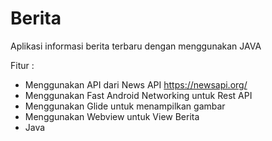 # Berita
Aplikasi informasi berita terbaru dengan menggunakan JAVA

Fitur :
- Menggunakan API dari News API https://newsapi.org/
- Menggunakan Fast Android Networking untuk Rest API
- Menggunakan Glide untuk menampilkan gambar
- Menggunakan Webview untuk View Berita
- Java

